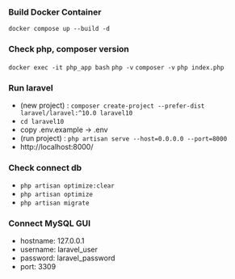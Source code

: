 ### Build Docker Container 
`docker compose up --build -d`

### Check php, composer version  
`docker exec -it php_app bash`
`php -v`
`composer -v`
`php index.php`

### Run laravel 
- (new project) : `composer create-project --prefer-dist laravel/laravel:^10.0 laravel10`
- `cd laravel10` 
- copy .env.example -> .env 
- (run project) : `php artisan serve --host=0.0.0.0 --port=8000`
- http://localhost:8000/

### Check connect db 
- `php artisan optimize:clear`
- `php artisan optimize`
- `php artisan migrate` 

### Connect MySQL GUI
- hostname: 127.0.0.1
- username: laravel_user
- password: laravel_password
- port: 3309 
